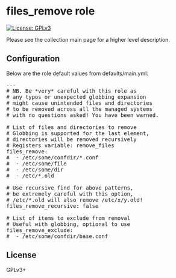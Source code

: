 # files_remove role

[![License: GPLv3](https://img.shields.io/badge/license-GPLv3-brightgreen.svg)](https://www.gnu.org/licenses/gpl-3.0)

Please see the collection main page for a higher level description.

## Configuration

Below are the role default values from defaults/main.yml:

<pre>
---
# NB. Be *very* careful with this role as
# any typos or unexpected globbing expansion
# might cause unintended files and directories
# to be removed across all the managed systems
# with no questions asked! You have been warned.

# List of files and directories to remove
# Globbing is supported for the last element,
# directories will be removed recursively
# Registers variable: remove_files
files_remove:
#  - /etc/some/confdir/*.conf
#  - /etc/some/file
#  - /etc/some/dir
#  - /etc/*.old

# Use recursive find for above patterns,
# be extremely careful with this option,
# /etc/*.old will also remove /etc/x/y.old!
files_remove_recursive: false

# List of items to exclude from removal
# Useful with globbing, optional to use
files_remove_exclude:
#  - /etc/some/confdir/base.conf
</pre>

## License

GPLv3+
